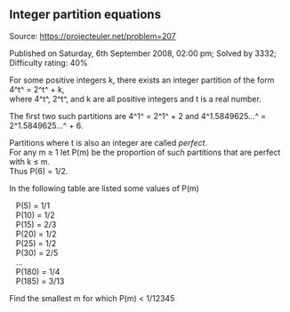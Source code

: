 Integer partition equations
---------------------------

Source: https://projecteuler.net/problem=207

Published on Saturday, 6th September 2008, 02:00 pm; Solved by 3332;
Difficulty rating: 40%

For some positive integers k, there exists an integer partition of the
form   4^t^ = 2^t^ + k,\
 where 4^t^, 2^t^, and k are all positive integers and t is a real
number.

The first two such partitions are 4^1^ = 2^1^ + 2 and 4^1.5849625...^ =
2^1.5849625...^ + 6.

Partitions where t is also an integer are called *perfect*.\
 For any m ≥ 1 let P(m) be the proportion of such partitions that are
perfect with k ≤ m.\
 Thus P(6) = 1/2.

In the following table are listed some values of P(m)

   P(5) = 1/1\
    P(10) = 1/2\
    P(15) = 2/3\
    P(20) = 1/2\
    P(25) = 1/2\
    P(30) = 2/5\
    ...\
    P(180) = 1/4\
    P(185) = 3/13

Find the smallest m for which P(m) \< 1/12345
